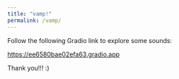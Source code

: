 ```yaml
---
title: "vamp!"
permalink: /vamp/
---
```


Follow the following Gradio link to explore some sounds:

<a href=" https://ee6580bae02efa63.gradio.app">  https://ee6580bae02efa63.gradio.app </a>

Thank you!!! :)
